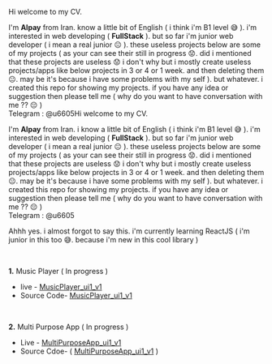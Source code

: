 Hi welcome to my CV.

I'm **Alpay**  from Iran. know a little bit of English ( i think i'm B1 level  😅 ). i'm interested in web developing  ( **FullStack** ). 
but so far i'm junior web developer ( i mean a real junior 😐 ). these useless projects below are some of my projects ( as your  can see their still in progress 😟. did i mentioned that these projects are useless 😟 i don't why but i mostly create useless projects/apps like below projects in 3 or 4 or 1 week. and then deleting them  😐. may be it's because i have some problems with my self ).
but whatever.
i created this repo for showing my projects. if you have any idea or suggestion then please tell me ( why do you want to have conversation with me ?? 😔 )
<br>
Telegram : @u6605Hi welcome to my CV.

I'm **Alpay**  from Iran. i know a little bit of English ( i think i'm B1 level  😅 ). i'm interested in web developing  ( **FullStack** ). 
but so far i'm junior web developer ( i mean a real junior 😐 ). these useless projects below are some of my projects ( as your  can see their still in progress 😟. did i mentioned that these projects are useless 😟 i don't why but i mostly create useless projects/apps like below projects in 3 or 4 or 1 week. and then deleting them  😐. may be it's because i have some problems with my self ).
but whatever.
i created this repo for showing my projects. if you have any idea or suggestion then please tell me ( why do you want to have conversation with me ?? 😔 )
<br>
Telegram : @u6605

Ahhh yes. i almost forgot to say this.  i'm currently learning ReactJS ( i'm junior in this too 😅. because i'm new in this cool library )

<br>

**1.** Music Player ( In progress )

 - live - [MusicPlayer_ui1_v1 ](https://gitfname.github.io/music-player-ui1-v1/) 
 - Source Code- [MusicPlayer_ui1_v1](https://github.com/gitfname/music-player-ui1-v1) 

<br>

**2.** Multi Purpose App ( In progress )

 - Live - [MultiPurposeApp_ui1_v1](https://majestic-malasada-8ab165.netlify.app/)
 - Source Cdoe- ( [MultiPurposeApp_ui1_v1](https://github.com/gitfname/app_ui_3) )